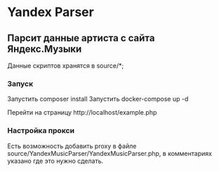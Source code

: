 # Yandex Parser
## Парсит данные артиста с сайта Яндекс.Музыки

Данные скриптов хранятся в source/*;

### Запуск
Запустить composer install
Запустить docker-compose up -d

Перейти на страницу http://localhost/example.php

### Настройка прокси
Есть возможность добавить proxy в файле source/YandexMusicParser/YandexMusicParser.php, в комментариях указано где это нужно сделать.